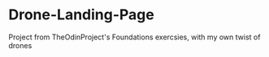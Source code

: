 # Drone-Landing-Page
Project from TheOdinProject's Foundations exercsies, with my own twist of drones
